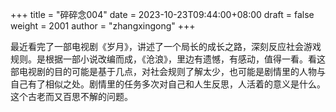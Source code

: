 +++
title = "碎碎念004"
date = 2023-10-23T09:44:00+08:00
draft = false
weight = 2001
author = "zhangxingong"
+++

最近看完了一部电视剧《岁月》，讲述了一个局长的成长之路，深刻反应社会游戏规则。是根据一部小说改编而成，《沧浪》，里边有遗憾，有感动，值得一看。看这部电视剧的目的可能是基于几点，对社会规则了解太少，也可能是剧情里的人物与自己有了相似之处。剧情里的任务多次对自己和人生反思，人活着的意义是什么。这个古老而又百思不解的问题。
